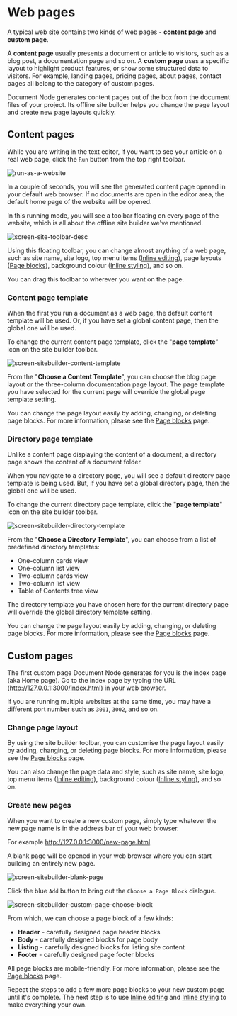 ﻿# Web pages

A typical web site contains two kinds of web pages - **content page** and **custom page**.

A **content page** usually presents a document or article to visitors, such as a blog post, a documentation page and so on. A **custom page** uses a specific layout to highlight product features, or show some structured data to visitors. For example, landing pages, pricing pages, about pages, contact pages all belong to the category of custom pages.

Document Node generates content pages out of the box from the document files of your project. Its offline site builder helps you change the page layout and create new page layouts quickly.

## Content pages

While you are writing in the text editor, if you want to see your article on a real web page, click the `Run` button from the top right toolbar.

![run-as-a-website](../run-as-a-website.png)

In a couple of seconds, you will see the generated content page opened in your default web browser. If no documents are open in the editor area, the default home page of the website will be opened.

In this running mode, you will see a toolbar floating on every page of the website, which is all about the offline site builder we've mentioned.

![screen-site-toolbar-desc](../screen-site-toolbar-desc.png)

Using this floating toolbar, you can change almost anything of a web page, such as site name, site logo, top menu items ([Inline editing](Inline%20editing.md)), page layouts ([Page blocks](Page%20blocks.md)), background colour ([Inline styling](Inline%20styling.md)), and so on.

You can drag this toolbar to wherever you want on the page.

### Content page template

When the first you run a document as a web page, the default content template will be used. Or, if you have set a global content page, then the global one will be used.

To change the current content page template, click the "**page template**" icon on the site builder toolbar.

![screen-sitebuilder-content-template](screen-sitebuilder-content-template.png)

From the "**Choose a Content Template**", you can choose the blog page layout or the three-column documentation page layout. The page template you have selected for the current page will override the global page template setting.

You can change the page layout easily by adding, changing, or deleting page blocks. For more information, please see the [Page blocks](Page%20blocks.md) page.

### Directory page template

Unlike a content page displaying the content of a document, a directory page shows the content of a document folder.

When you navigate to a directory page, you will see a default directory page template is being used. But, if you have set a global directory page, then the global one will be used.

To change the current directory page template, click the "**page template**" icon on the site builder toolbar.

![screen-sitebuilder-directory-template](screen-sitebuilder-directory-template.png)

From the "**Choose a Directory Template**", you can choose from a list of predefined directory templates:
* One-column cards view
* One-column list view
* Two-column cards view
* Two-column list view
* Table of Contents tree view

The directory template you have chosen here for the current directory page will override the global directory template setting.

You can change the page layout easily by adding, changing, or deleting page blocks. For more information, please see the [Page blocks](Page%20blocks.md) page.

## Custom pages

The first custom page Document Node generates for you is the index page (aka Home page). Go to the index page by typing the URL (http://127.0.0.1:3000/index.html) in your web browser.

If you are running multiple websites at the same time, you may have a different port number such as `3001`, `3002`, and so on.

### Change page layout

By using the site builder toolbar, you can customise the page layout easily by adding, changing, or deleting page blocks. For more information, please see the [Page blocks](Page%20blocks.md) page.

You can also change the page data and style, such as site name, site logo, top menu items ([Inline editing](Inline%20editing.md)), background colour ([Inline styling](Inline%20styling.md)), and so on.

### Create new pages

When you want to create a new custom page, simply type whatever the new page name is in the address bar of your web browser.

For example http://127.0.0.1:3000/new-page.html

A blank page will be opened in your web browser where you can start building an entirely new page.

![screen-sitebuilder-blank-page](screen-sitebuilder-blank-page.png)

Click the blue `Add` button to bring out the `Choose a Page Block` dialogue.

![screen-sitebuilder-custom-page-choose-block](screen-sitebuilder-custom-page-choose-block.png)

From which, we can choose a page block of a few kinds:

* **Header** - carefully designed page header blocks
* **Body** - carefully designed blocks for page body
* **Listing** - carefully designed blocks for listing site content
* **Footer** - carefully designed page footer blocks

All page blocks are mobile-friendly. For more information, please see the [Page blocks](Page%20blocks.md) page.

Repeat the steps to add a few more page blocks to your new custom page until it's complete. The next step is to use [Inline editing](Inline%20editing.md) and [Inline styling](Inline%20styling.md) to make everything your own.
